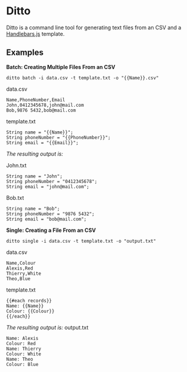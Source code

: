 Ditto
=====

Ditto is a command line tool for generating text files from an CSV and a [Handlebars.js](http://handlebarsjs.com/) template.

Examples
--------

**Batch: Creating Multiple Files From an CSV**

```
ditto batch -i data.csv -t template.txt -o "{{Name}}.csv"
```

data.csv
```
Name,PhoneNumber,Email
John,0412345678,john@mail.com
Bob,9876 5432,bob@mail.com
```

template.txt
```
String name = "{{Name}}";
String phoneNumber = "{{PhoneNumber}}";
String email = "{{Email}}";
```

*The resulting output is:*

John.txt
```
String name = "John";
String phoneNumber = "0412345678";
String email = "john@mail.com";
```

Bob.txt
```
String name = "Bob";
String phoneNumber = "9876 5432";
String email = "bob@mail.com";
```

**Single: Creating a File From an CSV**

```
ditto single -i data.csv -t template.txt -o "output.txt"
```

data.csv
```
Name,Colour
Alexis,Red
Thierry,White
Theo,Blue
```

template.txt
```
{{#each records}}
Name: {{Name}}
Colour: {{Colour}}
{{/each}}
```

*The resulting output is:*
output.txt
```
Name: Alexis
Colour: Red
Name: Thierry
Colour: White
Name: Theo
Colour: Blue
```
